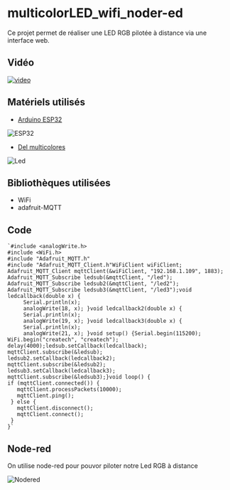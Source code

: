 # **multicolorLED_wifi_noder-ed**

  Ce projet permet de réaliser une LED RGB pilotée à distance via une interface web.  
  
## Vidéo 

[![video](https://img.youtube.com/vi/pIA5Q94g/0.jpg)](https://www.youtube.com/watch?v=pIA5Q94g)

## Matériels utilisés  

* [Arduino ESP32](https://www.amazon.fr/SeeKool-ESP-32S-d%C3%A9veloppement-Bluetooth-Ultra-Low/dp/B07DPP3BGZ/ref=sr_1_2_sspa?ie=UTF8&qid=1550052255&sr=8-2-spons&keywords=arduino+esp32&psc=1)

![ESP32](https://images-na.ssl-images-amazon.com/images/I/61H9-mWSrAL._SL1001_.jpg)


* [Del multicolores](https://www.amazon.fr/SODIAL-diode-electroluminescente-tete-ronde/dp/B00F4MGA0I/ref=sr_1_1?ie=UTF8&qid=1550052436&sr=8-1&keywords=led+rgb+arduino)

![Led](https://images-na.ssl-images-amazon.com/images/I/61U853WOASL._SL1000_.jpg)

## Bibliothèques utilisées  


* WiFi
* adafruit-MQTT


## Code

```
`#include <analogWrite.h>
#include <WiFi.h>
#include "Adafruit_MQTT.h"
#include "Adafruit_MQTT_Client.h"WiFiClient wiFiClient;
Adafruit_MQTT_Client mqttClient(&wiFiClient, "192.168.1.109", 1883);
Adafruit_MQTT_Subscribe ledsub(&mqttClient, "/led");
Adafruit_MQTT_Subscribe ledsub2(&mqttClient, "/led2");
Adafruit_MQTT_Subscribe ledsub3(&mqttClient, "/led3");void ledcallback(double x) {
     Serial.println(x);
     analogWrite(18, x); }void ledcallback2(double x) {
     Serial.println(x);
     analogWrite(19, x); }void ledcallback3(double x) {
     Serial.println(x);
     analogWrite(21, x); }void setup() {Serial.begin(115200);
WiFi.begin("createch", "createch");
delay(4000);ledsub.setCallback(ledcallback);
mqttClient.subscribe(&ledsub);
ledsub2.setCallback(ledcallback2);
mqttClient.subscribe(&ledsub2);
ledsub3.setCallback(ledcallback3);
mqttClient.subscribe(&ledsub3);}void loop() {
if (mqttClient.connected()) {
   mqttClient.processPackets(10000);
   mqttClient.ping();
 } else {
   mqttClient.disconnect();
   mqttClient.connect();
 }
}`
```

## Node-red 

On utilise node-red pour pouvor piloter notre Led RGB à distance 

![Nodered]()




